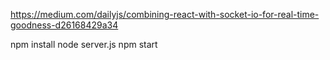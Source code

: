 https://medium.com/dailyjs/combining-react-with-socket-io-for-real-time-goodness-d26168429a34



npm install
node server.js
npm start
